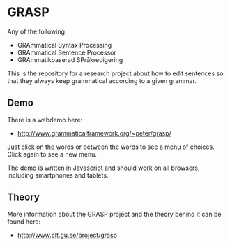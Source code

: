 GRASP
=====

Any of the following:

- GRAmmatical Syntax Processing
- GRAmmatical Sentence Processor
- GRAmmatikbaserad SPråkredigering

This is the repository for a research project about how to edit sentences so that they always keep grammatical according to a given grammar.

Demo
-----

There is a webdemo here:

- http://www.grammaticalframework.org/~peter/grasp/

Just click on the words or between the words to see a menu of choices. Click again to see a new menu.

The demo is written in Javascript and should work on all browsers, including smartphones and tablets. 

Theory
-------------

More information about the GRASP project and the theory behind it can be found here:

- http://www.clt.gu.se/project/grasp
